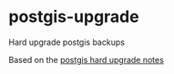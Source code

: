 # postgis-upgrade
Hard upgrade postgis backups

Based on the [postgis hard upgrade notes](http://www.postgis.org/docs/postgis_installation.html#hard_upgrade)

